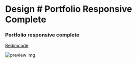# Design # Portfolio Responsive Complete


### Portfolio responsive complete




[Bedimcode](https://www.youtube.com/c/Bedimcode)

![preview img](/preview.png)





